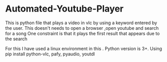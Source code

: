 # Automated-Youtube-Player

This is python file that plays a video in vlc by using a keyword entered by the user.
This doesn't needs to open a browser ,open youtube and search for a song
One constraint is that it plays the first result that appears due to the search

For this I have used a linux environment in this .
Python version is 3+.
Using pip install python-vlc, pafy, pyaudio, youtdl

